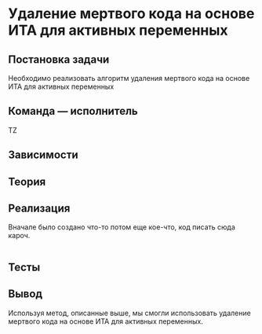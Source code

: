 # Удаление мертвого кода на основе ИТА для активных переменных

## Постановка задачи
Необходимо реализовать алгоритм удаления мертвого кода на основе ИТА для активных переменных

## Команда — исполнитель
TZ

## Зависимости


## Теория

## Реализация
Вначале было создано что-то потом еще кое-что, код писать сюда кароч. 
```csharp

```
## Тесты

## Вывод
Используя метод, описанные выше, мы смогли использовать удаление мертвого кода на основе ИТА для активных переменных.
